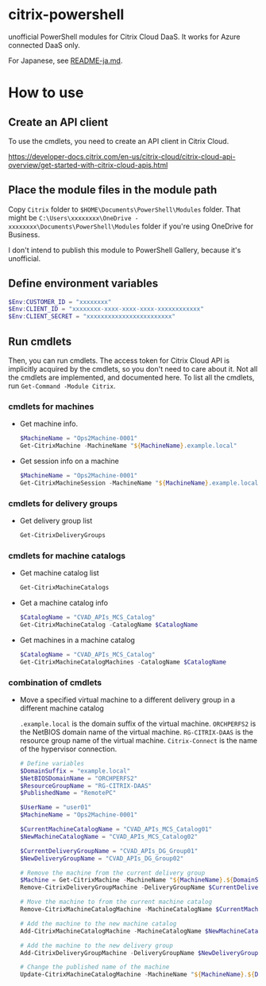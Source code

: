 # citrix-powershell
unofficial PowerShell modules for Citrix Cloud DaaS.
It works for Azure connected DaaS only.

For Japanese, see [README-ja.md](README-ja.md).

# How to use

## Create an API client

To use the cmdlets, you need to create an API client in Citrix Cloud.

https://developer-docs.citrix.com/en-us/citrix-cloud/citrix-cloud-api-overview/get-started-with-citrix-cloud-apis.html

## Place the module files in the module path

Copy `Citrix` folder to `$HOME\Documents\PowerShell\Modules` folder.
That might be `C:\Users\xxxxxxxx\OneDrive - xxxxxxxx\Documents\PowerShell\Modules` folder if you're using OneDrive for Business.

I don't intend to publish this module to PowerShell Gallery, because it's unofficial.

## Define environment variables

```powershell
$Env:CUSTOMER_ID = "xxxxxxxx"
$Env:CLIENT_ID = "xxxxxxxx-xxxx-xxxx-xxxx-xxxxxxxxxxxx"
$Env:CLIENT_SECRET = "xxxxxxxxxxxxxxxxxxxxxxxx"
```

## Run cmdlets

Then, you can run cmdlets.
The access token for Citrix Cloud API is implicitly acquired by the cmdlets, so you don't need to care about it.
Not all the cmdlets are implemented, and documented here.
To list all the cmdlets, run `Get-Command -Module Citrix`.

### cmdlets for machines

- Get machine info.

    ```powershell
    $MachineName = "Ops2Machine-0001"
    Get-CitrixMachine -MachineName "${MachineName}.example.local"
    ```
- Get session info on a machine

    ```powershell
    $MachineName = "Ops2Machine-0001"
    Get-CitrixMachineSession -MachineName "${MachineName}.example.local"
    ```

### cmdlets for delivery groups

- Get delivery group list

    ```powershell
    Get-CitrixDeliveryGroups
    ```

### cmdlets for machine catalogs

- Get machine catalog list

    ```powershell
    Get-CitrixMachineCatalogs
    ```

- Get a machine catalog info

    ```powershell
    $CatalogName = "CVAD_APIs_MCS_Catalog"
    Get-CitrixMachineCatalog -CatalogName $CatalogName
    ```

- Get machines in a machine catalog

    ```powershell
    $CatalogName = "CVAD_APIs_MCS_Catalog"
    Get-CitrixMachineCatalogMachines -CatalogName $CatalogName
    ```

### combination of cmdlets

- Move a specified virtual machine to a different delivery group in a different machine catalog

    `.example.local` is the domain suffix of the virtual machine.
    `ORCHPERFS2` is the NetBIOS domain name of the virtual machine.
    `RG-CITRIX-DAAS` is the resource group name of the virtual machine.
    `Citrix-Connect` is the name of the hypervisor connection.

    ```powershell
    # Define variables
    $DomainSuffix = "example.local"
    $NetBIOSDomainName = "ORCHPERFS2"
    $ResourceGroupName = "RG-CITRIX-DAAS"
    $PublishedName = "RemotePC"

    $UserName = "user01"
    $MachineName = "Ops2Machine-0001"

    $CurrentMachineCatalogName = "CVAD_APIs_MCS_Catalog01"
    $NewMachineCatalogName = "CVAD_APIs_MCS_Catalog02"

    $CurrentDeliveryGroupName = "CVAD_APIs_DG_Group01"
    $NewDeliveryGroupName = "CVAD_APIs_DG_Group02"

    # Remove the machine from the current delivery group
    $Machine = Get-CitrixMachine -MachineName "${MachineName}.${DomainSuffix}"
    Remove-CitrixDeliveryGroupMachine -DeliveryGroupName $CurrentDeliveryGroupName -MachineName $Machine.Id

    # Move the machine to from the current machine catalog
    Remove-CitrixMachineCatalogMachine -MachineCatalogName $CurrentMachineCatalogName -MachineName "${MachineName}.${DomainSuffix}"

    # Add the machine to the new machine catalog
    Add-CitrixMachineCatalogMachine -MachineCatalogName $NewMachineCatalogName -MachineName "${NetBIOSDomainName}\${MachineName}" -HypervisorConnection 'Citrix-Connect' -HostedMachineId "${ResourceGroupName}/${MachineName}"

    # Add the machine to the new delivery group
    Add-CitrixDeliveryGroupMachine -DeliveryGroupName $NewDeliveryGroupName -MachineName "${MachineName}.${DomainSuffix}" -MachineCatalogName $NewMachineCatalogName

    # Change the published name of the machine
    Update-CitrixMachineCatalogMachine -MachineName "${MachineName}.${DomainSuffix}" -AssignedUsers "${NetBIOSDomainName}\${UserName}" -HostedMachineId "${ResourceGroupName}/${MachineName}" -HypervisorConnection 'Citrix-Connect' -PublishedName $PublishedName
    ```
